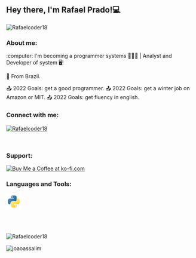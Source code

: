 ## Hey there, I'm Rafael Prado!💻

<p align="left"> <img src="https://komarev.com/ghpvc/?username=Rafaelcoder18&label=Profile%20views&color=00ff2a&style=flat" alt="Rafaelcoder18" /> </p>
 <div>
<h3 align="left">About me:</h3>
 :computer: I'm becoming a programmer systems 👨🏻‍💻 | Analyst and Developer of system 🖥!

:house_with_garden: From Brazil.

:outbox_tray: 2022 Goals: get a good programmer.
:outbox_tray: 2022 Goals: get a winter job on Amazon or MIT.
:outbox_tray: 2022 Goals: get fluency in english.




<h3 align="left">Connect with me:</h3>
<p align="left">
<a href="https://www.instagram.com/rafael_prado15/" target="blank"><img align="center" src="https://raw.githubusercontent.com/rahuldkjain/github-profile-readme-generator/master/src/images/icons/Social/instagram.svg" alt="Rafaelcoder18" height="30" width="40" /></a>
</p>
<br>

 
<h3 align="left">Support:</h3>
<a href='https://ko-fi.com/B0B87YVIH' target='_blank'><img height='36' style='border:0px;height:36px;' src='https://cdn.ko-fi.com/cdn/kofi2.png?v=3' border='0' alt='Buy Me a Coffee at ko-fi.com' /></a> 
 
 <h3 align="left">Languages and Tools:</h3>
<p align="left"> <a href="https://raw.githubusercontent.com/devicons/devicon/master/icons/javascript/javascript-original.svg" target="_blank" rel="noreferrer"> <img src="https://raw.githubusercontent.com/devicons/devicon/master/icons/python/python-original.svg" alt="python" width="40" height="40"/> </a> </p<img align="left" src="https://github-readme-stats.vercel.app/api/top-langs?username=Rafaelcoder18&show_icons=true&theme=dark&hide_border=true&locale=en&layout=compact" alt="joaoassalim" /></p><br><br>

<p align="left"> <img src="https://komarev.com/ghpvc/?username=Rafaelcoder18&label=Profile%20views&color=00ff2a&style=flat" alt="Rafaelcoder18" /> </p>

<p><img align="center" src="https://github-readme-streak-stats.herokuapp.com/?user=joaoassalim&theme=dark" alt="joaoassalim" /></p>
